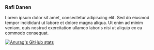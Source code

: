 ### Rafi Danen

Lorem ipsum dolor sit amet, consectetur adipiscing elit. Sed do eiusmod tempor incididunt ut labore et dolore magna aliqua. Ut enim ad minim veniam, quis nostrud exercitation ullamco laboris nisi ut aliquip ex ea commodo consequat.

[![Anurag's GitHub stats](https://github-readme-stats.vercel.app/api?username=introvald)](https://github.com/anuraghazra/github-readme-stats)
